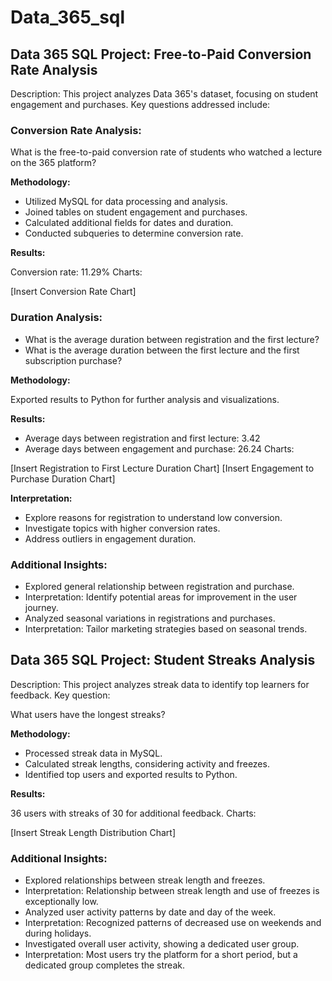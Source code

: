 # Data_365_sql

## Data 365 SQL Project: Free-to-Paid Conversion Rate Analysis

Description:
This project analyzes Data 365's dataset, focusing on student engagement and purchases. Key questions addressed include:

### Conversion Rate Analysis:

What is the free-to-paid conversion rate of students who watched a lecture on the 365 platform?

**Methodology:**

- Utilized MySQL for data processing and analysis.
- Joined tables on student engagement and purchases.
- Calculated additional fields for dates and duration.
- Conducted subqueries to determine conversion rate.

**Results:**

Conversion rate: 11.29%
Charts:

[Insert Conversion Rate Chart]
### Duration Analysis:

- What is the average duration between registration and the first lecture?
- What is the average duration between the first lecture and the first subscription purchase?

**Methodology:**

Exported results to Python for further analysis and visualizations.

**Results:**

- Average days between registration and first lecture: 3.42
- Average days between engagement and purchase: 26.24
Charts:

[Insert Registration to First Lecture Duration Chart]
[Insert Engagement to Purchase Duration Chart]

**Interpretation:**

- Explore reasons for registration to understand low conversion.
- Investigate topics with higher conversion rates.
- Address outliers in engagement duration.

### Additional Insights:

- Explored general relationship between registration and purchase.
-    Interpretation: Identify potential areas for improvement in the user journey.
- Analyzed seasonal variations in registrations and purchases.
-    Interpretation: Tailor marketing strategies based on seasonal trends.

## Data 365 SQL Project: Student Streaks Analysis

Description:
This project analyzes streak data to identify top learners for feedback. Key question:

What users have the longest streaks?

**Methodology:**

- Processed streak data in MySQL.
- Calculated streak lengths, considering activity and freezes.
- Identified top users and exported results to Python.

**Results:**

36 users with streaks of 30 for additional feedback.
Charts:

[Insert Streak Length Distribution Chart]
### Additional Insights:

- Explored relationships between streak length and freezes.
-    Interpretation: Relationship between streak length and use of freezes is exceptionally low.
- Analyzed user activity patterns by date and day of the week.
-    Interpretation: Recognized patterns of decreased use on weekends and during holidays.
- Investigated overall user activity, showing a dedicated user group.
-    Interpretation: Most users try the platform for a short period, but a dedicated group completes the streak.



